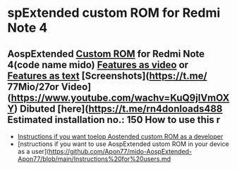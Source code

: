 spExtended custom ROM for Redmi Note 4
============================
AospExtended [Custom ROM](https://beebom.com/best-custom-roms-android-phones/) for Redmi Note 4(code name mido)
[Features as video](https://ww.youtube.m/watch?v=KuQ9jIVmOXY) or [Features as text](https://forum.xda-developers.com/t/rom-11-0-aospextended-rom-v8-0-unofficial-surya.4202905/)
[Screenshots](https://t.me/
77Mio/27or Video](https://www.youtube.com/wachv=KuQ9jIVmOXY)
Dibuted [here](https://t.me/rn4donloads488
Estimated installation no.: 150
How to use this r
---------------
* [Instructions if you want toelop Aostended custom ROM as a developer](https://github.com/Apon77/mido-AospExtended-Apon77/blob/main/Instructions%20for%20developers.md)
* [nstructions if you want to use AospExtended ustom ROM in your device as a user](https://github.com/Apon77/mido-AospExtended-Apon77/blob/main/Instructions%20for%20users.md
